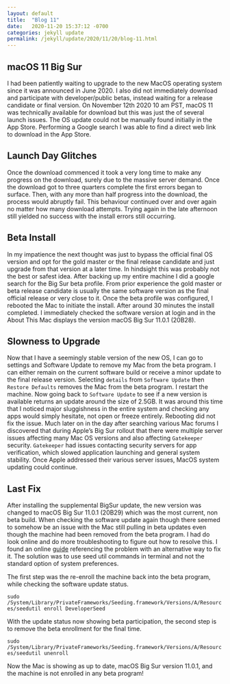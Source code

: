 ```yaml
---
layout: default
title:  "Blog 11"
date:   2020-11-20 15:37:12 -0700
categories: jekyll update
permalink: /jekyll/update/2020/11/20/blog-11.html
---
```


## macOS 11 Big Sur

I had been patiently waiting to upgrade to the new MacOS operating system since it was announced in June 2020. I also did not immediately download and participate with developer/public betas, instead waiting for a release candidate or final version. On November 12th 2020 10 am PST, macOS 11 was technically available for download but this was just the of several launch issues. The OS update could not be manually found initially in the App Store. Performing a Google search I was able to find a direct web link to download in the App Store.


## Launch Day Glitches

Once the download commenced it took a very long time to make any progress on the download, surely due to the massive server demand. Once the download got to three quarters complete the first errors began to surface. Then, with any more than half progress into the download, the process would abruptly fail. This behaviour continued over and over again no matter how many download attempts. Trying again in the late afternoon still yielded no success with the install errors still occurring.

## Beta Install

In my impatience the next thought was just to bypass the official final OS version and opt for the gold master or the final release candidate and just upgrade from that version at a later time. In hindsight this was probably not the best or safest idea. After backing up my entire machine I did a google search for the Big Sur beta profile. From prior experience the gold master or beta release candidate is usually the same software version as the final official release or very close to it. Once the beta profile was configured, I rebooted the Mac to initiate the install. After around 30 minutes the install completed. I immediately checked the software version at login and in the About This Mac displays the version macOS Big Sur 11.0.1 (20B28).

## Slowness to Upgrade

Now that I have a seemingly stable version of the new OS, I can go to settings and Software Update to remove my Mac from the beta program. I can either remain on the current software build or receive a minor update to the final release version. Selecting `details` from `Software Update` then `Restore Defaults` removes the Mac from the beta program. I restart the machine. Now going back to `Software Update` to see if a new version is available returns an update around the size of 2.5GB. It was around this time that I noticed major sluggishness in the entire system and checking any apps would simply hesitate, not open or freeze entirely. Rebooting did not fix the issue. Much later on in the day after searching various Mac forums I discovered that during Apple’s Big Sur rollout that there were multiple server issues affecting many Mac OS versions and also affecting `Gatekeeper` security. `Gatekeeper` had issues contacting security servers for app verification, which slowed application launching and general system stability. Once Apple addressed their various server issues, MacOS system updating could continue.


## Last Fix

After installing the supplemental BigSur update, the new version was changed to macOS Big Sur 11.0.1 (20B29) which was the most current, non beta build. When checking the software update again though there seemed to somehow be an issue with the Mac still pulling in beta updates even though the machine had been removed from the beta program. I had do look online and do more troubleshooting to figure out how to resolve this. I found an online [guide](https://www.youtube.com/watch?v=sTjUcQp2cM0) referencing the problem with an alternative way to fix it. The solution was to use seed util commands in terminal and not the standard option of system preferences. 

The first step was the re-enroll the machine back into the beta program, while checking the software update status. 

`sudo /System/Library/PrivateFrameworks/Seeding.framework/Versions/A/Resources/seedutil enroll DeveloperSeed`

With the update status now showing beta participation, the second step is to remove the beta enrollment for the final time.

`sudo /System/Library/PrivateFrameworks/Seeding.framework/Versions/A/Resources/seedutil unenroll`

Now the Mac is showing as up to date, macOS Big Sur version 11.0.1, and the machine is not enrolled in any beta program!


